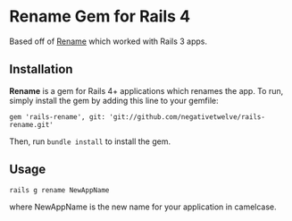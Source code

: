 # Rename Gem for Rails 4

Based off of [Rename](https://github.com/get/Rename) which worked with Rails 3 apps.

## Installation

__Rename__ is a gem for Rails 4+ applications which renames the app. To run, simply install the gem by adding this line to your gemfile:

    gem 'rails-rename', git: 'git://github.com/negativetwelve/rails-rename.git'

Then, run `bundle install` to install the gem.

## Usage

    rails g rename NewAppName

where NewAppName is the new name for your application in camelcase.
